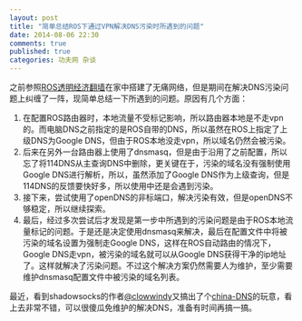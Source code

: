 ```yaml
---
layout: post
title: "简单总结ROS下通过VPN解决DNS污染时所遇到的问题"
date: 2014-08-06 22:30
comments: true
published: true
categories: 功夫网 杂谈
---
```

之前参照[ROS透明经济翻墙][1]在家中搭建了无痛网络，但是期间在解决DNS污染问题上纠缠了一阵，现简单总结一下所遇到的问题。原因有几个方面：

1. 在配置ROS路由器时，本地流量不受标记影响，所以路由器本地是不走vpn的。而电脑DNS之前指定的是ROS自带的DNS，所以虽然在ROS上指定了上级DNS为Google DNS，但由于ROS本地没走vpn，所以域名仍然会被污染。
2. 后来在另外一台路由器上使用了dnsmasq，但是由于沿用了之前配置，所以忘了将114DNS从主查询DNS中删除，更关键在于，污染的域名没有强制使用Google DNS进行解析，所以，虽然添加了Google DNS作为上级查询，但是114DNS的反馈要快好多，所以使用中还是会遇到污染。
3. 接下来，尝试使用了openDNS的非标端口，解决污染有效，但是openDNS不够稳定，所以继续探索。
4. 最后，经过多次尝试后才发现是第一步中所遇到的污染问题是由于ROS本地流量标记的问题。于是还是决定使用dnsmasq来解决，最后在配置文件中将被污染的域名设置为强制走Google DNS，这样在ROS自动路由的情况下，Google DNS走vpn，被污染的域名就可以从Google DNS获得干净的ip地址了。这样就解决了污染问题。不过这个解决方案仍然需要人为维护，至少需要维护dnsmasq配置文件中被污染的域名列表。

最近，看到shadowsocks的作者[@clowwindy][2]又搞出了个[china-DNS][3]的玩意，看上去非常不错，可以很傻瓜免维护的解决DNS，准备有时间再搞一搞。


[1]:http://bbs.router.com.cn/thread-45681-1-1.html
[2]:https://twitter.com/clowwindy
[3]:https://github.com/clowwindy/ChinaDNS-C